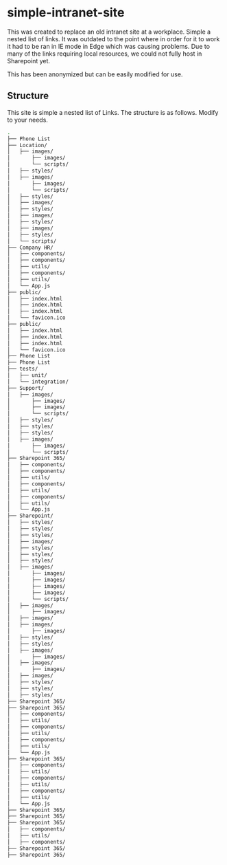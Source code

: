 # simple-intranet-site

This was created to replace an old intranet site at a workplace. Simple a nested list of links. It was outdated to the point where in order for it to work it had to be ran in IE mode in Edge which was causing problems. Due to many of the links requiring local resources, we could not fully host in Sharepoint yet. 

This has been anonymized but can be easily modified for use. 

## Structure 

This site is simple a nested list of Links. The structure is as follows. Modify to your needs. 

```bash
.
├── Phone List
├── Location/
│   ├── images/
│       ├── images/
│       └── scripts/
│   ├── styles/
│   ├── images/
│       ├── images/
│       └── scripts/
│   ├── styles/
│   ├── images/
│   ├── styles/
│   ├── images/
│   ├── styles/
│   ├── images/
│   ├── styles/
│   └── scripts/
├── Company HR/
│   ├── components/
│   ├── components/
│   ├── utils/
│   ├── components/
│   ├── utils/
│   └── App.js
├── public/
│   ├── index.html
│   ├── index.html
│   ├── index.html
│   └── favicon.ico
├── public/
│   ├── index.html
│   ├── index.html
│   ├── index.html
│   └── favicon.ico
├── Phone List
├── Phone List
├── tests/
│   ├── unit/
│   └── integration/
├── Support/
│   ├── images/
│       ├── images/
│       ├── images/
│       └── scripts/
│   ├── styles/
│   ├── styles/
│   ├── styles/
│   ├── images/
│       ├── images/
│       └── scripts/
├── Sharepoint 365/
│   ├── components/
│   ├── components/
│   ├── utils/
│   ├── components/
│   ├── utils/
│   ├── components/
│   ├── utils/
│   └── App.js
├── Sharepoint/
│   ├── styles/
│   ├── styles/
│   ├── styles/
│   ├── images/
│   ├── styles/
│   ├── styles/
│   ├── styles/
│   ├── images/
│       ├── images/
│       ├── images/
│       ├── images/
│       ├── images/
│       └── scripts/
│   ├── images/
│       ├── images/
│   ├── images/
│   ├── images/
│       ├── images/
│   ├── styles/
│   ├── styles/
│   ├── images/
│       ├── images/
│   ├── images/
│       ├── images/
│   ├── images/
│   ├── styles/
│   ├── styles/
│   ├── styles/
├── Sharepoint 365/
├── Sharepoint 365/
│   ├── components/
│   ├── utils/
│   ├── components/
│   ├── utils/
│   ├── components/
│   ├── utils/
│   └── App.js
├── Sharepoint 365/
│   ├── components/
│   ├── utils/
│   ├── components/
│   ├── utils/
│   ├── components/
│   ├── utils/
│   └── App.js
├── Sharepoint 365/
├── Sharepoint 365/
├── Sharepoint 365/
│   ├── components/
│   ├── utils/
│   ├── components/
├── Sharepoint 365/
├── Sharepoint 365/
```